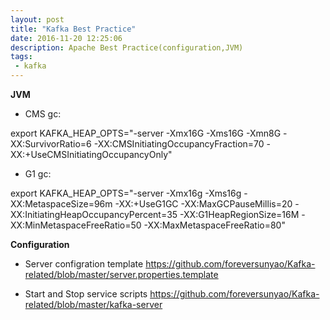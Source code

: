 ```yaml
---
layout: post
title: "Kafka Best Practice"
date: 2016-11-20 12:25:06
description: Apache Best Practice(configuration,JVM)
tags: 
 - kafka
---
```


**JVM**

 - CMS gc:

export KAFKA_HEAP_OPTS="-server -Xmx16G -Xms16G -Xmn8G -XX:SurvivorRatio=6 -XX:CMSInitiatingOccupancyFraction=70 -XX:+UseCMSInitiatingOccupancyOnly"

 - G1 gc:

export KAFKA_HEAP_OPTS="-server -Xmx16g -Xms16g -XX:MetaspaceSize=96m -XX:+UseG1GC -XX:MaxGCPauseMillis=20 -XX:InitiatingHeapOccupancyPercent=35 -XX:G1HeapRegionSize=16M -XX:MinMetaspaceFreeRatio=50 -XX:MaxMetaspaceFreeRatio=80"



**Configuration**

 - Server configration template
https://github.com/foreversunyao/Kafka-related/blob/master/server.properties.template


 - Start and Stop service scripts
https://github.com/foreversunyao/Kafka-related/blob/master/kafka-server



